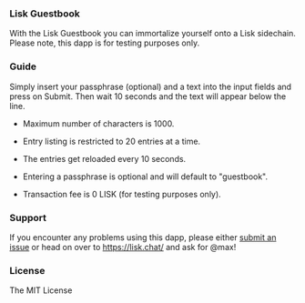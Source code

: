 ### Lisk Guestbook

With the Lisk Guestbook you can immortalize yourself onto a Lisk sidechain. Please note, this dapp is for testing purposes only.

### Guide

Simply insert your passphrase (optional) and a text into the input fields and press on Submit. Then wait 10 seconds and the text will appear below the line.

- Maximum number of characters is 1000.

- Entry listing is restricted to 20 entries at a time.

- The entries get reloaded every 10 seconds.

- Entering a passphrase is optional and will default to "guestbook".

- Transaction fee is 0 LISK (for testing purposes only).

### Support

If you encounter any problems using this dapp, please either [submit an issue](https://github.com/MaxKK/guestbookDapp/issues/new) or head on over to https://lisk.chat/ and ask for @max!

### License

The MIT License
